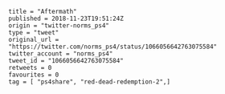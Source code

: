 ```
title = "Aftermath"
published = 2018-11-23T19:51:24Z
origin = "twitter-norms_ps4"
type = "tweet"
original_url = "https://twitter.com/norms_ps4/status/1066056642763075584"
twitter_account = "norms_ps4"
tweet_id = "1066056642763075584"
retweets = 0
favourites = 0
tag = [ "ps4share", "red-dead-redemption-2",]
```

<p class='image'><img src='https://mnf.m17s.net/2018/11/23/Dstk3UdXQAEtqFz.jpg' alt=''></p>


